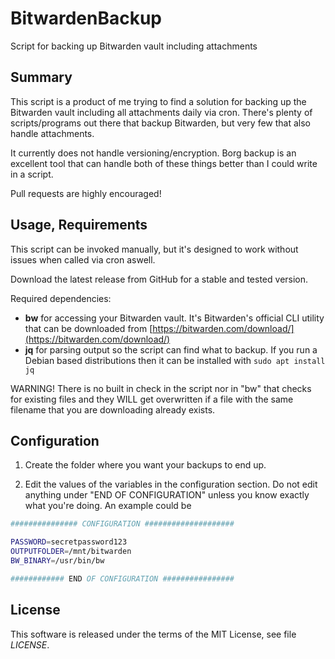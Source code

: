 # BitwardenBackup

Script for backing up Bitwarden vault including attachments

## Summary

This script is a product of me trying to find a solution for backing up the Bitwarden vault including all attachments daily via cron. There's plenty of scripts/programs out there that backup Bitwarden, but very few that also handle attachments.

It currently does not handle versioning/encryption. Borg backup is an excellent tool that can handle both of these things better than I could write in a script.

Pull requests are highly encouraged!

## Usage, Requirements

This script can be invoked manually, but it's designed to work without issues when called via cron aswell.

Download the latest release from GitHub for a stable and tested version.

Required dependencies:
 * **bw** for accessing your Bitwarden vault. It's Bitwarden's official CLI utility that can be downloaded from [https://bitwarden.com/download/](https://bitwarden.com/download/)
 * **jq** for parsing output so the script can find what to backup. If you run a Debian based distributions then it can be installed with  ```sudo apt install jq ```
 
 WARNING! There is no built in check in the script nor in "bw" that checks for existing files and they WILL get overwritten if a file with the same filename that you are downloading already exists.

## Configuration

1. Create the folder where you want your backups to end up.

2. Edit the values of the variables in the configuration section. Do not edit anything under "END OF CONFIGURATION" unless you know exactly what you're doing. An example could be 
```bash
############### CONFIGURATION ####################

PASSWORD=secretpassword123
OUTPUTFOLDER=/mnt/bitwarden
BW_BINARY=/usr/bin/bw

############ END OF CONFIGURATION ################
```

## License

This software is released under the terms of the MIT License, see file
*LICENSE*.
